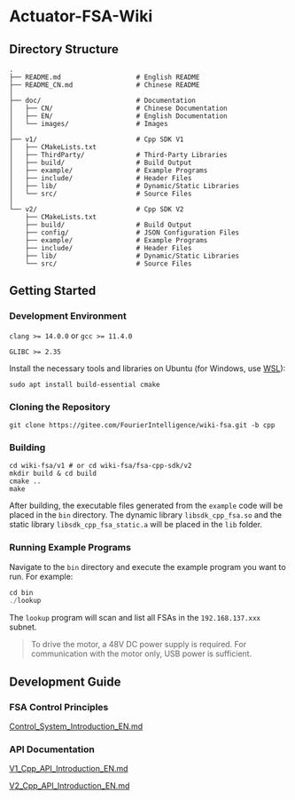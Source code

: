 # Actuator-FSA-Wiki

## Directory Structure

```shell
.
├── README.md                   # English README
├── README_CN.md                # Chinese README
│
├── doc/                        # Documentation
│   ├── CN/                     # Chinese Documentation
│   ├── EN/                     # English Documentation
│   └── images/                 # Images
│
├── v1/                         # Cpp SDK V1
│   ├── CMakeLists.txt
│   ├── ThirdParty/             # Third-Party Libraries
│   ├── build/                  # Build Output
│   ├── example/                # Example Programs
│   ├── include/                # Header Files
│   ├── lib/                    # Dynamic/Static Libraries
│   └── src/                    # Source Files
│
└── v2/                         # Cpp SDK V2
    ├── CMakeLists.txt
    ├── build/                  # Build Output
    ├── config/                 # JSON Configuration Files
    ├── example/                # Example Programs
    ├── include/                # Header Files
    ├── lib/                    # Dynamic/Static Libraries
    └── src/                    # Source Files
```

## Getting Started

### Development Environment

`clang >= 14.0.0` or `gcc >= 11.4.0`

`GLIBC >= 2.35`

Install the necessary tools and libraries on Ubuntu (for Windows, use [WSL](https://learn.microsoft.com/en-us/windows/wsl/install)):

```shell
sudo apt install build-essential cmake
```

### Cloning the Repository

```shell
git clone https://gitee.com/FourierIntelligence/wiki-fsa.git -b cpp
```

### Building

```shell
cd wiki-fsa/v1 # or cd wiki-fsa/fsa-cpp-sdk/v2
mkdir build & cd build
cmake ..
make
```

After building, the executable files generated from the `example` code will be placed in the `bin` directory. The dynamic library `libsdk_cpp_fsa.so` and the static library `libsdk_cpp_fsa_static.a` will be placed in the `lib` folder.

### Running Example Programs

Navigate to the `bin` directory and execute the example program you want to run. For example:

```cpp
cd bin
./lookup
```

The `lookup` program will scan and list all FSAs in the `192.168.137.xxx` subnet.

> To drive the motor, a 48V DC power supply is required. For communication with the motor only, USB power is sufficient.

## Development Guide

### FSA Control Principles

 [Control_System_Introduction_EN.md](doc/EN/Control_System_Introduction_EN.md) 

### API Documentation

 [V1_Cpp_API_Introduction_EN.md](doc/EN/V1_Cpp_API_Introduction_EN.md) 

 [V2_Cpp_API_Introduction_EN.md](doc/EN/V2_Cpp_API_Introduction_EN.md)
